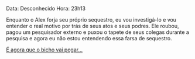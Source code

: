 Data: Desconhecido
Hora: 23h13

Enquanto o Alex forja seu próprio sequestro, eu vou investigá-lo e vou entender o real motivo por trás de seus atos e seus podres. Ele roubou, pagou um pesquisador externo e puxou o tapete de seus colegas durante a pesquisa e agora eu não estou entendendo essa farsa de sequestro.

[É agora que o bicho vai pegar...](https://github.com/Minhas-Anotacoes/Diario/blob/main/1/1/6/9/1/9/2/5/7/DDDev2409231917.md)
